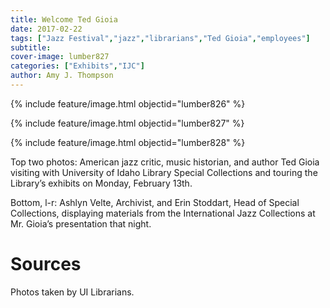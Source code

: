 ```yaml
---
title: Welcome Ted Gioia
date: 2017-02-22
tags: ["Jazz Festival","jazz","librarians","Ted Gioia","employees"]
subtitle: 
cover-image: lumber827
categories: ["Exhibits","IJC"]
author: Amy J. Thompson
---
```


{% include feature/image.html objectid="lumber826" %}

{% include feature/image.html objectid="lumber827" %}

{% include feature/image.html objectid="lumber828" %}

Top two photos: American jazz critic, music historian, and author Ted Gioia visiting with University of Idaho Library Special Collections and touring the Library’s exhibits on Monday, February 13th.

Bottom, l-r: Ashlyn Velte, Archivist, and Erin Stoddart, Head of Special Collections, displaying materials from the International Jazz Collections at Mr. Gioia’s presentation that night.

# Sources

Photos taken by UI Librarians.